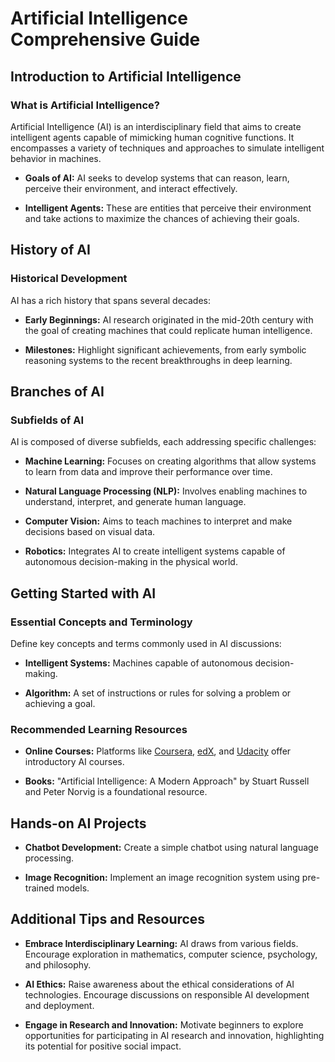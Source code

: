 # Artificial Intelligence Comprehensive Guide

## Introduction to Artificial Intelligence

### What is Artificial Intelligence?

Artificial Intelligence (AI) is an interdisciplinary field that aims to create intelligent agents capable of mimicking human cognitive functions. It encompasses a variety of techniques and approaches to simulate intelligent behavior in machines.

- **Goals of AI:** AI seeks to develop systems that can reason, learn, perceive their environment, and interact effectively.

- **Intelligent Agents:** These are entities that perceive their environment and take actions to maximize the chances of achieving their goals.

## History of AI

### Historical Development

AI has a rich history that spans several decades:

- **Early Beginnings:** AI research originated in the mid-20th century with the goal of creating machines that could replicate human intelligence.

- **Milestones:** Highlight significant achievements, from early symbolic reasoning systems to the recent breakthroughs in deep learning.

## Branches of AI

### Subfields of AI

AI is composed of diverse subfields, each addressing specific challenges:

- **Machine Learning:** Focuses on creating algorithms that allow systems to learn from data and improve their performance over time.

- **Natural Language Processing (NLP):** Involves enabling machines to understand, interpret, and generate human language.

- **Computer Vision:** Aims to teach machines to interpret and make decisions based on visual data.

- **Robotics:** Integrates AI to create intelligent systems capable of autonomous decision-making in the physical world.

## Getting Started with AI

### Essential Concepts and Terminology

Define key concepts and terms commonly used in AI discussions:

- **Intelligent Systems:** Machines capable of autonomous decision-making.
  
- **Algorithm:** A set of instructions or rules for solving a problem or achieving a goal.

### Recommended Learning Resources

- **Online Courses:** Platforms like [Coursera](https://www.coursera.org/), [edX](https://www.edx.org/), and [Udacity](https://www.udacity.com/) offer introductory AI courses.

- **Books:** "Artificial Intelligence: A Modern Approach" by Stuart Russell and Peter Norvig is a foundational resource.

## Hands-on AI Projects

- **Chatbot Development:** Create a simple chatbot using natural language processing.
  
- **Image Recognition:** Implement an image recognition system using pre-trained models.

## Additional Tips and Resources

- **Embrace Interdisciplinary Learning:** AI draws from various fields. Encourage exploration in mathematics, computer science, psychology, and philosophy.

- **AI Ethics:** Raise awareness about the ethical considerations of AI technologies. Encourage discussions on responsible AI development and deployment.

- **Engage in Research and Innovation:** Motivate beginners to explore opportunities for participating in AI research and innovation, highlighting its potential for positive social impact.
